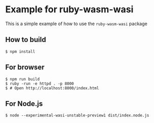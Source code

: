 # Example for ruby-wasm-wasi

This is a simple example of how to use the `ruby-wasm-wasi` package

## How to build

```console
$ npm install
```

## For browser

```console
$ npm run build
$ ruby -run -e httpd . -p 8000
$ # Open http://localhost:8000/index.html
```

## For Node.js

```console
$ node --experimental-wasi-unstable-preview1 dist/index.node.js
```
